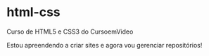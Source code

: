 # html-css
 Curso de HTML5 e CSS3 do CursoemVideo

 Estou apreendendo a criar sites e agora vou gerenciar repositórios!
